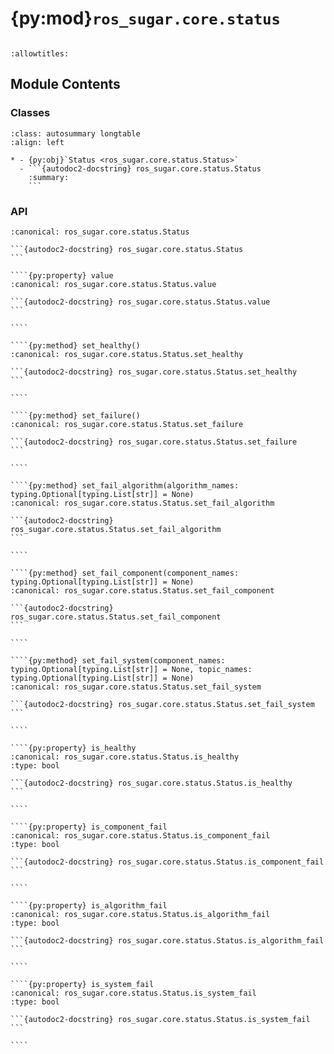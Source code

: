 # {py:mod}`ros_sugar.core.status`

```{py:module} ros_sugar.core.status
```

```{autodoc2-docstring} ros_sugar.core.status
:allowtitles:
```

## Module Contents

### Classes

````{list-table}
:class: autosummary longtable
:align: left

* - {py:obj}`Status <ros_sugar.core.status.Status>`
  - ```{autodoc2-docstring} ros_sugar.core.status.Status
    :summary:
    ```
````

### API

`````{py:class} Status(msg: typing.Optional[automatika_ros_sugar.msg.ComponentStatus] = None)
:canonical: ros_sugar.core.status.Status

```{autodoc2-docstring} ros_sugar.core.status.Status
```

````{py:property} value
:canonical: ros_sugar.core.status.Status.value

```{autodoc2-docstring} ros_sugar.core.status.Status.value
```

````

````{py:method} set_healthy()
:canonical: ros_sugar.core.status.Status.set_healthy

```{autodoc2-docstring} ros_sugar.core.status.Status.set_healthy
```

````

````{py:method} set_failure()
:canonical: ros_sugar.core.status.Status.set_failure

```{autodoc2-docstring} ros_sugar.core.status.Status.set_failure
```

````

````{py:method} set_fail_algorithm(algorithm_names: typing.Optional[typing.List[str]] = None)
:canonical: ros_sugar.core.status.Status.set_fail_algorithm

```{autodoc2-docstring} ros_sugar.core.status.Status.set_fail_algorithm
```

````

````{py:method} set_fail_component(component_names: typing.Optional[typing.List[str]] = None)
:canonical: ros_sugar.core.status.Status.set_fail_component

```{autodoc2-docstring} ros_sugar.core.status.Status.set_fail_component
```

````

````{py:method} set_fail_system(component_names: typing.Optional[typing.List[str]] = None, topic_names: typing.Optional[typing.List[str]] = None)
:canonical: ros_sugar.core.status.Status.set_fail_system

```{autodoc2-docstring} ros_sugar.core.status.Status.set_fail_system
```

````

````{py:property} is_healthy
:canonical: ros_sugar.core.status.Status.is_healthy
:type: bool

```{autodoc2-docstring} ros_sugar.core.status.Status.is_healthy
```

````

````{py:property} is_component_fail
:canonical: ros_sugar.core.status.Status.is_component_fail
:type: bool

```{autodoc2-docstring} ros_sugar.core.status.Status.is_component_fail
```

````

````{py:property} is_algorithm_fail
:canonical: ros_sugar.core.status.Status.is_algorithm_fail
:type: bool

```{autodoc2-docstring} ros_sugar.core.status.Status.is_algorithm_fail
```

````

````{py:property} is_system_fail
:canonical: ros_sugar.core.status.Status.is_system_fail
:type: bool

```{autodoc2-docstring} ros_sugar.core.status.Status.is_system_fail
```

````

`````
